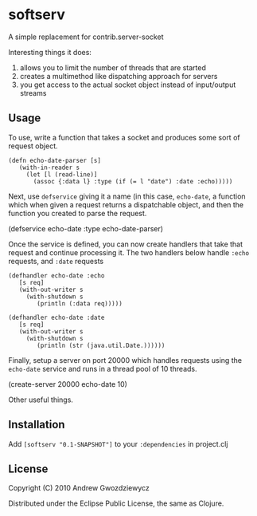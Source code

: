 # softserv

A simple replacement for contrib.server-socket

Interesting things it does:

1. allows you to limit the number of threads that are started
2. creates a multimethod like dispatching approach for servers
3. you get access to the actual socket object instead of input/output streams

## Usage

To use, write a function that takes a socket and produces some sort of 
request object.

    (defn echo-date-parser [s]
       (with-in-reader s
         (let [l (read-line)]
           (assoc {:data l} :type (if (= l "date") :date :echo)))))
    
Next, use `defservice` giving it a name (in this case, `echo-date`, a
function which when given a request returns a dispatchable object, and
then the function you created to parse the request.

   (defservice echo-date :type echo-date-parser)

Once the service is defined, you can now create handlers that take that
request and continue processing it. The two handlers below handle `:echo`
requests, and `:date` requests

    (defhandler echo-date :echo
       [s req]
       (with-out-writer s
         (with-shutdown s
            (println (:data req)))))

    (defhandler echo-date :date
       [s req]
       (with-out-writer s
         (with-shutdown s
            (println (str (java.util.Date.))))))

Finally, setup a server on port 20000 which handles requests using the
`echo-date` service and runs in a thread pool of 10 threads.

   (create-server 20000 echo-date 10)
   
Other useful things.



## Installation

Add `[softserv "0.1-SNAPSHOT"]` to your `:dependencies` in project.clj

## License

Copyright (C) 2010 Andrew Gwozdziewycz

Distributed under the Eclipse Public License, the same as Clojure.
